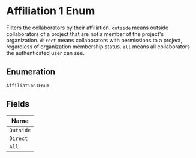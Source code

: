 
# Affiliation 1 Enum

Filters the collaborators by their affiliation. `outside` means outside collaborators of a project that are not a member of the project's organization. `direct` means collaborators with permissions to a project, regardless of organization membership status. `all` means all collaborators the authenticated user can see.

## Enumeration

`Affiliation1Enum`

## Fields

| Name |
|  --- |
| `Outside` |
| `Direct` |
| `All` |

